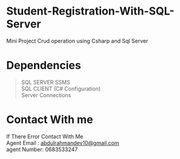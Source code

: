 # Student-Registration-With-SQL-Server
Mini Project Crud operation  using Csharp and Sql Server 

# Dependencies
>SQL SERVER SSMS<br>
>SQL CLIENT (C# Configuration)<br>
>Server Connections

# Contact With me
If There Error Contact With Me<br>
Agent Email : abdulrahmandev10@gmail.com<br>
agent Number: 0683533247
